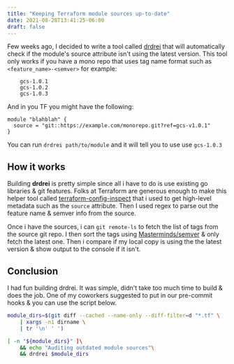 ```yaml
---
title: "Keeping Terraform module sources up-to-date"
date: 2021-08-28T13:41:25-06:00
draft: false
---
```


Few weeks ago, I decided to write a tool called [drdrei](https://github.com/fmterrorf/drdrei) that will automatically check if the module's source attribute isn't using the latest version. This tool only works if you have a mono repo that uses tag name format such as `<feature_name>-<semver>` for example: 

```
	gcs-1.0.1
	gcs-1.0.2
	gcs-1.0.3
```

And in you TF you might have the following:

```hcl
module "blahblah" { 
  source = "git::https://example.com/monorepo.git?ref=gcs-v1.0.1"
}
```

You can run `drdrei path/to/module` and it will tell you to use use `gcs-1.0.3`

## How it works

Building **drdrei** is pretty simple since all i have to do is use existing go libraries & git features. Folks at Terraform are generous enough to make this helper tool called [terraform-config-inspect](https://github.com/hashicorp/terraform-config-inspect) that i used to get high-level metadata such as the `source` attribute. Then I used regex to parse out the feature name & semver info from the source.

Once i have the sources, i can `git remote-ls` to fetch the list of tags from the source git repo. I then sort the tags using [Masterminds/semver](https://github.com/Masterminds/semver) & only fetch the latest one. Then i compare if my local copy is using the the latest version & show output to the console if it isn't.

## Conclusion

I had fun building drdrei. It was simple, didn't take too much time to build & does the job. One of my coworkers suggested to put in our pre-commit hooks & you can use the script below.

```sh
module_dirs=$(git diff --cached --name-only --diff-filter=d "*.tf" \
	| xargs -n1 dirname \
	| tr '\n' ' ')

[ -n "${module_dirs}" ]\
	&& echo "Auditing outdated module sources"\
	&& drdrei $module_dirs
```

